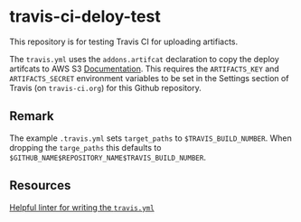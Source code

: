 # travis-ci-deloy-test

This repository is for testing Travis CI for uploading artifiacts.

The `travis.yml` uses the `addons.artifcat` declaration to copy the deploy
artifcats to AWS S3
[Documentation](https://docs.travis-ci.com/user/uploading-artifacts/).
This requires the `ARTIFACTS_KEY` and `ARTIFACTS_SECRET` environment
variables to be set in the Settings section of Travis (on `travis-ci.org`)
for this Github repository.

## Remark
The example `.travis.yml` sets `target_paths` to `$TRAVIS_BUILD_NUMBER`. When
dropping the `targe_paths` this defaults to `$GITHUB_NAME$REPOSITORY_NAME$TRAVIS_BUILD_NUMBER`.

## Resources
[Helpful linter for writing the `travis.yml`](https://lint.travis-ci.org/)
